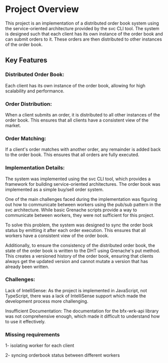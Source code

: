 # Project Overview
This project is an implementation of a distributed order book system using the service-oriented architecture provided by the svc CLI tool. The system is designed such that each client has its own instance of the order book and can submit orders to it. These orders are then distributed to other instances of the order book.

## Key Features
### Distributed Order Book: 
Each client has its own instance of the order book, allowing for high scalability and performance.

### Order Distribution: 
When a client submits an order, it is distributed to all other instances of the order book. This ensures that all clients have a consistent view of the market.

### Order Matching:
If a client's order matches with another order, any remainder is added back to the order book. This ensures that all orders are fully executed.

### Implementation Details:

The system was implemented using the svc CLI tool, which provides a framework for building service-oriented architectures. The order book was implemented as a simple buy/sell order system.

One of the main challenges faced during the implementation was figuring out how to communicate between workers using the pub/sub pattern in the svc architecture. While basic Grenache scripts provide a way to communicate between workers, they were not sufficient for this project.

To solve this problem, the system was designed to sync the order book status by emitting it after each order execution. This ensures that all workers have a consistent view of the order book.

Additionally, to ensure the consistency of the distributed order book, the state of the order book is written to the DHT using Grenache's put method. This creates a versioned history of the order book, ensuring that clients always get the updated version and cannot mutate a version that has already been written.

### Challenges:
Lack of IntelliSense: As the project is implemented in JavaScript, not TypeScript, there was a lack of IntelliSense support which made the development process more challenging.

Insufficient Documentation: The documentation for the bfx-wrk-api library was not comprehensive enough, which made it difficult to understand how to use it effectively.

### Missing requirements
1- isolating worker for each client

2- syncing orderbook status between different workers

